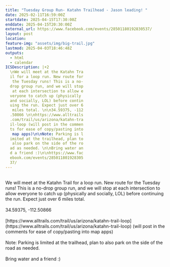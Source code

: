 ```yaml
---
title: "Tuesday Group Run- Katahn Trailhead - Jason leading! "
date: 2025-02-11T16:59:00Z
startdate: 2025-04-15T17:30:00Z
enddate: 2025-04-15T20:30:00Z
external_url: https://www.facebook.com/events/28501180192830537/
layout: post
location: 
feature-img: "assets/img/big-trail.jpg"
lastmod: 2025-04-03T18:46:48Z
outputs:
  - html
  - calendar
ICSDescription: |+2
  \nWe will meet at the Katahn Tra  il for a loop run. New route for   the Tuesday runs! This is a no-  drop group run, and we will stop   at each intersection to allow e  veryone to catch up (physically   and socially, LOL) before contin  uing the run. Expect just over 6   miles total. \n\n34.59375, -112  .50866 \n\nhttps://www.alltrails  .com/trail/us/arizona/katahn-tra  il-loop (will post in the commen  ts for ease of copy/pasting into   map apps)\n\nNote: Parking is l  imited at the trailhead, plan to   also park on the side of the ro  ad as needed. \n\nBring water an  d a friend :)\n\nhttps://www.fac  ebook.com/events/285011801928305  37/
---
```


<br>
  We will meet at the Katahn Trail for a loop run. New route for the Tuesday runs! This is a no-drop group run, and we will stop at each intersection to allow everyone to catch up (physically and socially, LOL) before continuing the run. Expect just over 6 miles total. <br>
  <br>
  34.59375, -112.50866 <br>
  <br>
  [https://www.alltrails.com/trail/us/arizona/katahn-trail-loop](https://www.alltrails.com/trail/us/arizona/katahn-trail-loop) (will post in the comments for ease of copy/pasting into map apps)<br>
  <br>
  Note&#58; Parking is limited at the trailhead, plan to also park on the side of the road as needed. <br>
  <br>
  Bring water and a friend &#58;)<br>
  <br>
  
